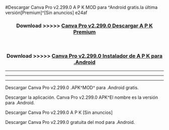 #Descargar Canva Pro v2.299.0 A P K MOD para ^Android gratis.la última versión[Premium]^[Sin anuncios] e24af



<div align="center">
<h3>Download >>>>> <a href="https://es-web.web.app/?es= ${title}">Canva Pro v2.299.0 Descargar A P K Premium</a></h3><br>

<h3>Download >>>>> <a href="https://es-web.web.app/?es= ${title}">Canva Pro v2.299.0 Instalador de A P K para .Android</a></h3>
</div>


----------------------------------------------------------

----------------------------------------------------------

----------------------------------------------------------

Descargar Canva Pro v2.299.0 .APK^MOD^ para .Android gratis.

Descargar la aplicación. Canva Pro v2.299.0 APK^El nombre es la versión para .Android.

Descargar Canva Pro v2.299.0 A P K [Sin anuncios]

Descargar Canva Pro v2.299.0 gratuita del mod para .Android.